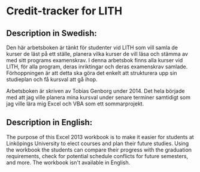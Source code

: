 Credit-tracker for LITH
==============
Description in Swedish:
--------------
Den här arbetsboken är tänkt för studenter vid LITH som vill samla de kurser de läst på ett ställe, planera vilka kurser de vill läsa och stämma av med sitt programs examenskrav. I denna arbetsbok finns alla kurser vid LITH, för alla program, deras inriktingar och deras examenskrav samlade. Förhoppningen är att detta ska göra det enkelt att strukturera upp sin studieplan och få kursval att gå ihop.

Arbetsboken är skriven av Tobias Genborg under 2014. Det hela började med att jag ville planera mina kursval under senare terminer samtidigt som jag ville lära mig Excel och VBA som ett sommarprojekt.

Description in English:
--------------
The purpose of this Excel 2013 workbook is to make it easier for students at Linköpings University to elect courses and plan their future studies. Using the workbook the students can compare their progress with the graduation requirements, check for potential schedule conflicts for future semesters, and more. The workbook isn't available in English.